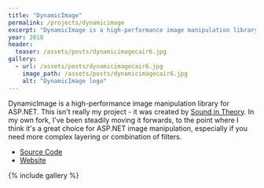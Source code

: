 ```yaml
---
title: "DynamicImage"
permalink: /projects/dynamicimage
excerpt: "DynamicImage is a high-performance image manipulation library for ASP.NET."
year: 2010
header:
  teaser: /assets/posts/dynamicimagecair6.jpg
gallery:
  - url: /assets/posts/dynamicimagecair6.jpg
    image_path: /assets/posts/dynamicimagecair6.jpg
    alt: "DynamicImage logo"
---
```


DynamicImage is a high-performance image manipulation library for ASP.NET. This isn't really my project - it was created by [Sound in Theory](http://www.soundintheory.co.uk/). In my own fork, I've been steadily moving it forwards, to the point where I think it's a great choice for ASP.NET image manipulation, especially if you need more complex layering or combination of filters.

* [Source Code](https://github.com/tgjones/dynamic-image)
* [Website](http://dynamicimage.apphb.com)

{% include gallery %}